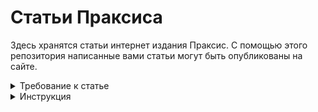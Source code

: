 # Статьи Праксиса

Здесь хранятся статьи интернет издания Праксис. С помощью этого репозитория написанные вами статьи могут быть опубликованы на сайте.

<details>
  <summary>Требование к статье</summary>

  - Формат файла - markdown

  - Заголовок - первая хединговая (уровень 1, `#`) строка в файле

  - Желательно превью (первое изображение)

  - Первый абзац после заголовка это описание статьи

</details>

<details>
  <summary>Инструкция</summary>

  1. Создайте форк этого репозитория

  2. Создайте папку и закиньте в нее свою статью и отдельно изображении/я, которые используются в статье

  3. Создайте пулл реквест (добавьте лейблы, которые должны быть использованы как теги для вашей статьи)

</details>
